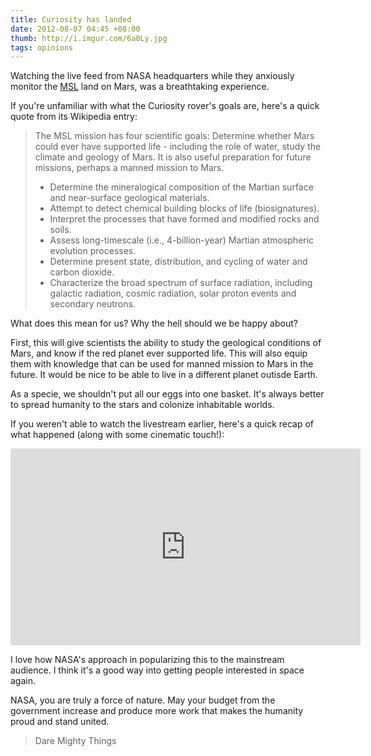 ```yaml
---
title: Curiosity has landed
date: 2012-08-07 04:45 +08:00
thumb: http://i.imgur.com/6a0Ly.jpg
tags: opinions
---
```

Watching the live feed from NASA headquarters while they anxiously monitor the [MSL](http://mars.jpl.nasa.gov/msl/) land on Mars, was a breathtaking experience.

If you're unfamiliar with what the Curiosity rover's goals are, here's a quick quote from its Wikipedia entry:

> The MSL mission has four scientific goals: Determine whether Mars could ever have supported life - including the role of water, study the climate and geology of Mars. It is also useful preparation for future missions, perhaps a manned mission to Mars.
> - Determine the mineralogical composition of the Martian surface and near-surface geological materials.
> - Attempt to detect chemical building blocks of life (biosignatures).
> - Interpret the processes that have formed and modified rocks and soils.
> - Assess long-timescale (i.e., 4-billion-year) Martian atmospheric evolution processes.
> - Determine present state, distribution, and cycling of water and carbon dioxide.
> - Characterize the broad spectrum of surface radiation, including galactic radiation, cosmic radiation, solar proton events and secondary neutrons.

What does this mean for us? Why the hell should we be happy about?

First, this will give scientists the ability to study the geological conditions of Mars, and know if the red planet ever supported life. This will also equip them with knowledge that can be used for manned mission to Mars in the future. It would be nice to be able to live in a different planet outisde Earth.

As a specie, we shouldn't put all our eggs into one basket. It's always better to spread humanity to the stars and colonize inhabitable worlds.

If you weren't able to watch the livestream earlier, here's a quick recap of what happened (along with some cinematic touch!):

<iframe width="560" height="315" src="http://www.youtube.com/embed/N9hXqzkH7YA" frameborder="0" allowfullscreen="1"> </iframe>

I love how NASA's approach in popularizing this to the mainstream audience. I think it's a good way into getting people interested in space again.

NASA, you are truly a force of nature. May your budget from the government increase and produce more work that makes the humanity proud and stand united.

> Dare Mighty Things
